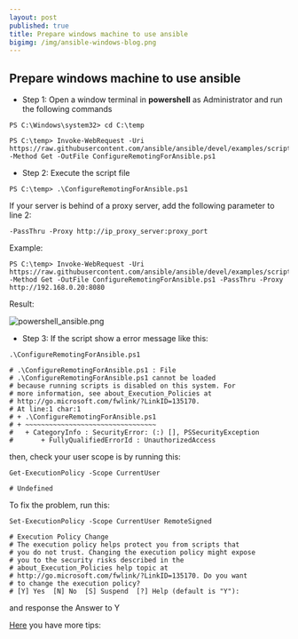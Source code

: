 ```yaml
---
layout: post
published: true
title: Prepare windows machine to use ansible
bigimg: /img/ansible-windows-blog.png
---
```

## Prepare windows machine to use ansible

* Step 1: Open a window terminal in **powershell** as Administrator and run the following commands

```
PS C:\Windows\system32> cd C:\temp

PS C:\temp> Invoke-WebRequest -Uri https://raw.githubusercontent.com/ansible/ansible/devel/examples/scripts/ConfigureRemotingForAnsible.ps1 -Method Get -OutFile ConfigureRemotingForAnsible.ps1
```

* Step 2: Execute the script file

```
PS C:\temp> .\ConfigureRemotingForAnsible.ps1
```

If your server is behind of a proxy server, add the following parameter to line 2:

```
-PassThru -Proxy http://ip_proxy_server:proxy_port
```

Example:
```
PS C:\temp> Invoke-WebRequest -Uri https://raw.githubusercontent.com/ansible/ansible/devel/examples/scripts/ConfigureRemotingForAnsible.ps1 -Method Get -OutFile ConfigureRemotingForAnsible.ps1 -PassThru -Proxy http://192.168.0.20:8080
```
Result:

![powershell_ansible.png]({{site.baseurl}}/img/powershell_ansible.png)


* Step 3: If the script show a error message like this:

```
.\ConfigureRemotingForAnsible.ps1
		
# .\ConfigureRemotingForAnsible.ps1 : File 
# .\ConfigureRemotingForAnsible.ps1 cannot be loaded
# because running scripts is disabled on this system. For 
# more information, see about_Execution_Policies at
# http://go.microsoft.com/fwlink/?LinkID=135170.
# At line:1 char:1
# + .\ConfigureRemotingForAnsible.ps1
# + ~~~~~~~~~~~~~~~~~~~~~~~~~~~~~~~~~
#	+ CategoryInfo : SecurityError: (:) [], PSSecurityException
#		+ FullyQualifiedErrorId : UnauthorizedAccess
```

then, check your user scope is by running this:

```
Get-ExecutionPolicy -Scope CurrentUser
	
# Undefined
```

To fix the problem, run this:

```
Set-ExecutionPolicy -Scope CurrentUser RemoteSigned

# Execution Policy Change
# The execution policy helps protect you from scripts that 
# you do not trust. Changing the execution policy might expose
# you to the security risks described in the 
# about_Execution_Policies help topic at
# http://go.microsoft.com/fwlink/?LinkID=135170. Do you want 
# to change the execution policy?
# [Y] Yes  [N] No  [S] Suspend  [?] Help (default is "Y"):
```
and response the Answer to Y 


[Here][1] you have more tips:

[1]: http://damonoverboe.org/devops/ci/continuous-delivery/ansible/windows/2014/08/25/ansibleWindows.html

